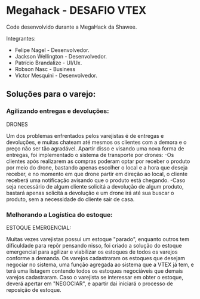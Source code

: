 # Megahack - DESAFIO VTEX

<p>Code desenvolvido durante a MegaHack da Shawee.</p>
<p>Integrantes: </p>

- Felipe Nagel - Desenvolvedor.
- Jackson Wellington - Desenvolvedor.
- Patrício Brandalize - UI/Ux.
- Robson Nasc - Business
- Victor Mesquini - Desenvolvedor.

## Soluções para o varejo:

### Agilizando entregas e devoluções:

<p>DRONES</p>
<p> Um dos problemas enfrentados pelos varejistas é de entregas e devoluções, e muitas chateam até mesmos os clientes com a demora e o preço não ser tão agradável. Apartir disso e visando uma nova forma de entregas, foi implementado o sistema de transporte por drones:
  -Os clientes após realizarem as compras poderam optar por receber o produto por meio do drone, bastando apenas escolher o local e a hora que deseja receber, e no momento em que drone partir em direção ao local, o cliente receberá uma notificação avisando que o produto está chegando.
  -Caso seja necessário de algum cliente solicitá a devolução de algum produto, bastará apenas solicitá a devolução e um drone irá até sua buscar o produto, sem a necessidade do cliente sair de casa.
</p>

### Melhorando a Logística do estoque:

<p>ESTOQUE EMERGENCIAL:</p>
<p> Muitas vezes varejistas possui um estoque "parado", enquanto outros tem dificuldade para repôr pensando nisso, foi criado a solução do estoque emergencial para agilizar e viabilizar os estoques de todos os varejos conforme a demanda. Os varejos cadastraram os estoques que desejam negociar no sistema, uma função agregada ao sistema que a VTEX já tem, e terá uma listagem contendo todos os estoques negociáveis que demais varejos cadastraram. Caso o varejista se interessar em obter o estoque, deverá apertar em "NEGOCIAR", e apartir dai iniciará o processo de reposição de estoque.
</p>
